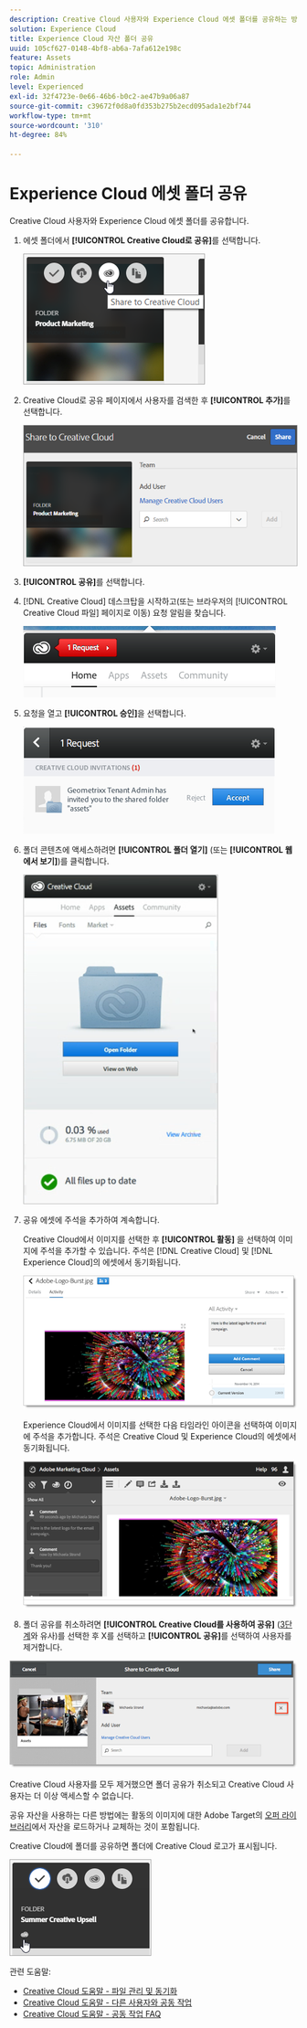 ```yaml
---
description: Creative Cloud 사용자와 Experience Cloud 에셋 폴더를 공유하는 방법
solution: Experience Cloud
title: Experience Cloud 자산 폴더 공유
uuid: 105cf627-0148-4bf8-ab6a-7afa612e198c
feature: Assets
topic: Administration
role: Admin
level: Experienced
exl-id: 32f4723e-0e66-46b6-b0c2-ae47b9a06a87
source-git-commit: c39672f0d8a0fd353b275b2ecd095ada1e2bf744
workflow-type: tm+mt
source-wordcount: '310'
ht-degree: 84%

---
```


# Experience Cloud 에셋 폴더 공유

Creative Cloud 사용자와 Experience Cloud 에셋 폴더를 공유합니다.

1. 에셋 폴더에서 **[!UICONTROL Creative Cloud로 공유]**&#x200B;를 선택합니다.

   ![Creative Cloud에 공유](../../assets/asset-share-cc.png)
1. Creative Cloud로 공유 페이지에서 사용자를 검색한 후 **[!UICONTROL 추가]**&#x200B;를 선택합니다.

   ![Creative Cloud 사용자 추가](../../assets/asset-share-cc-page.png)

1. **[!UICONTROL 공유]**&#x200B;를 선택합니다.
1. [!DNL Creative Cloud] 데스크탑을 시작하고(또는 브라우저의 [!UICONTROL Creative Cloud 파일] 페이지로 이동) 요청 알림을 찾습니다.

   ![요청 알림](../../assets/cc_share_request.png)
1. 요청을 열고 **[!UICONTROL 승인]**&#x200B;을 선택합니다.

   ![요청 수락](../../assets/cc_share_accept.png)
1. 폴더 콘텐츠에 액세스하려면 **[!UICONTROL 폴더 열기]** (또는 **[!UICONTROL 웹에서 보기]**)를 클릭합니다.

   ![웹에서 보기](../../assets/creative_cloud_open_folder.png)
1. 공유 에셋에 주석을 추가하여 계속합니다.

   Creative Cloud에서 이미지를 선택한 후 **[!UICONTROL 활동]** 을 선택하여 이미지에 주석을 추가할 수 있습니다. 주석은 [!DNL Creative Cloud] 및 [!DNL Experience Cloud]의 에셋에서 동기화됩니다.

   ![이미지에 주석 추가](../../assets/asset_comment_cc.png)

   Experience Cloud에서 이미지를 선택한 다음 타임라인 아이콘을 선택하여 이미지에 주석을 추가합니다. 주석은 Creative Cloud 및 Experience Cloud의 에셋에서 동기화됩니다.

   ![이미지에 주석 추가](../../assets/asset_comment_mac.png)

1. 폴더 공유를 취소하려면 **[!UICONTROL Creative Cloud를 사용하여 공유]** ([3단계](share.md)와 유사)를 선택한 후 X를 선택하고 **[!UICONTROL 공유]**&#x200B;를 선택하여 사용자를 제거합니다.

![폴더 공유 안 함](../../assets/asset_remove_user.png)

Creative Cloud 사용자를 모두 제거했으면 폴더 공유가 취소되고 Creative Cloud 사용자는 더 이상 액세스할 수 없습니다.

공유 자산을 사용하는 다른 방법에는 활동의 이미지에 대한 Adobe Target의 [오퍼 라이브러리](https://experienceleague.adobe.com/docs/target/using/experiences/offers/manage-content.html)에서 자산을 로드하거나 교체하는 것이 포함됩니다.

Creative Cloud에 폴더를 공유하면 폴더에 Creative Cloud 로고가 표시됩니다.

![폴더의 Creative Cloud 로고](../../assets/asset-cc-logo.png)

관련 도움말:

* [Creative Cloud 도움말 - 파일 관리 및 동기화](https://helpx.adobe.com/kr/creative-cloud/help/sync-creative-cloud-files.html)
* [Creative Cloud 도움말 - 다른 사용자와 공동 작업](https://helpx.adobe.com/kr/creative-cloud/help/collaboration.html)
* [Creative Cloud 도움말 - 공동 작업 FAQ](https://helpx.adobe.com/kr/creative-cloud/help/collaboration-faq.html)
